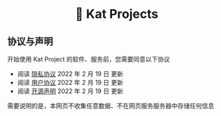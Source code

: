 <h1 align="center">🌋 Kat Projects</h1>

## 协议与声明

开始使用 Kat Project 的软件、服务前，您需要同意以下协议

- 阅读 [隐私协议](privacy-policy.md) 2022 年 2 月 19 日 更新
- 阅读 [用户协议](terms-of-use.md) 2022 年 2 月 19 日 更新
- 阅读 [开源声明](open-source-license.md) 2022 年 2 月 19 日 更新

需要说明的是，本网页不收集任意数据、不在网页服务服务器中存储任何信息
